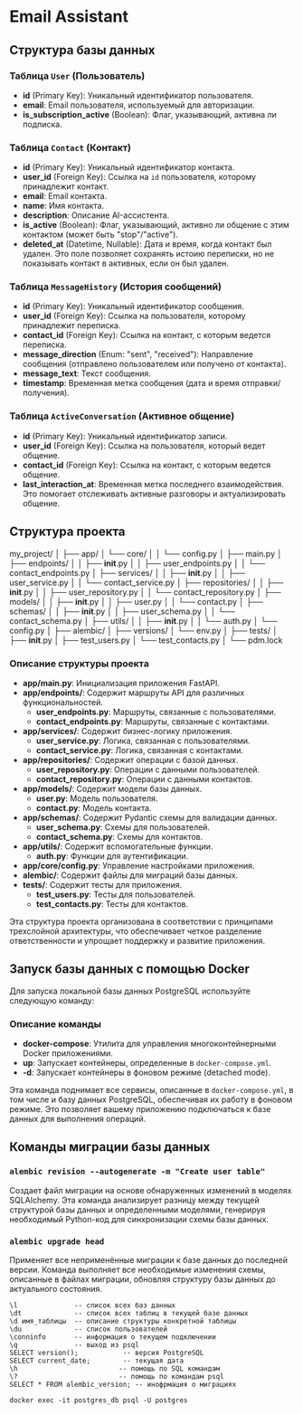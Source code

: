 # Email Assistant

## Структура базы данных

### Таблица `User` (Пользователь)
- **id** (Primary Key): Уникальный идентификатор пользователя.
- **email**: Email пользователя, используемый для авторизации.
- **is_subscription_active** (Boolean): Флаг, указывающий, активна ли подписка.

### Таблица `Contact` (Контакт)
- **id** (Primary Key): Уникальный идентификатор контакта.
- **user_id** (Foreign Key): Ссылка на `id` пользователя, которому принадлежит контакт.
- **email**: Email контакта.
- **name**: Имя контакта.
- **description**: Описание AI-ассистента.
- **is_active** (Boolean): Флаг, указывающий, активно ли общение с этим контактом (может быть "stop"/"active").
- **deleted_at** (Datetime, Nullable): Дата и время, когда контакт был удален. Это поле позволяет сохранять истоию переписки, но не показывать контакт в активных, если он был удален.

### Таблица `MessageHistory` (История сообщений)
- **id** (Primary Key): Уникальный идентификатор сообщения.
- **user_id** (Foreign Key): Ссылка на пользователя, которому принадлежит переписка.
- **contact_id** (Foreign Key): Ссылка на контакт, с которым ведется переписка.
- **message_direction** (Enum: "sent", "received"): Направление сообщения (отправлено пользователем или получено от контакта).
- **message_text**: Текст сообщения.
- **timestamp**: Временная метка сообщения (дата и время отправки/получения).

### Таблица `ActiveConversation` (Активное общение)
- **id** (Primary Key): Уникальный идентификатор записи.
- **user_id** (Foreign Key): Ссылка на пользователя, который ведет общение.
- **contact_id** (Foreign Key): Ссылка на контакт, с которым ведется общение.
- **last_interaction_at**: Временная метка последнего взаимодействия. Это помогает отслеживать активные разговоры и актуализировать общение.

## Структура проекта
<!-- ``` -->
my_project/
│
├── app/
│   └── core/
│   │   └── config.py
│   ├── main.py
│   ├── endpoints/
│   │   ├── __init__.py
│   │   ├── user_endpoints.py
│   │   └── contact_endpoints.py
│   ├── services/
│   │   ├── __init__.py
│   │   ├── user_service.py
│   │   └── contact_service.py
│   ├── repositories/
│   │   ├── __init__.py
│   │   ├── user_repository.py
│   │   └── contact_repository.py
│   ├── models/
│   │   ├── __init__.py
│   │   ├── user.py
│   │   └── contact.py
│   ├── schemas/
│   │   ├── __init__.py
│   │   ├── user_schema.py
│   │   └── contact_schema.py
│   ├── utils/
│   │   ├── __init__.py
│   │   └── auth.py
│   └── config.py
│
├── alembic/
│   ├── versions/
│   └── env.py
│
├── tests/
│   ├── __init__.py
│   ├── test_users.py
│   └── test_contacts.py
│
└── pdm.lock
<!-- ``` -->


### Описание структуры проекта

- **app/main.py**: Инициализация приложения FastAPI.
- **app/endpoints/**: Содержит маршруты API для различных функциональностей.
  - **user_endpoints.py**: Маршруты, связанные с пользователями.
  - **contact_endpoints.py**: Маршруты, связанные с контактами.
- **app/services/**: Содержит бизнес-логику приложения.
  - **user_service.py**: Логика, связанная с пользователями.
  - **contact_service.py**: Логика, связанная с контактами.
- **app/repositories/**: Содержит операции с базой данных.
  - **user_repository.py**: Операции с данными пользователей.
  - **contact_repository.py**: Операции с данными контактов.
- **app/models/**: Содержит модели базы данных.
  - **user.py**: Модель пользователя.
  - **contact.py**: Модель контакта.
- **app/schemas/**: Содержит Pydantic схемы для валидации данных.
  - **user_schema.py**: Схемы для пользователей.
  - **contact_schema.py**: Схемы для контактов.
- **app/utils/**: Содержит вспомогательные функции.
  - **auth.py**: Функции для аутентификации.
- **app/core/config.py**: Управление настройками приложения.
- **alembic/**: Содержит файлы для миграций базы данных.
- **tests/**: Содержит тесты для приложения.
  - **test_users.py**: Тесты для пользователей.
  - **test_contacts.py**: Тесты для контактов.

Эта структура проекта организована в соответствии с принципами трехслойной архитектуры, что обеспечивает четкое разделение ответственности и упрощает поддержку и развитие приложения.

## Запуск базы данных с помощью Docker

Для запуска локальной базы данных PostgreSQL используйте следующую команду:

### Описание команды

- **docker-compose**: Утилита для управления многоконтейнерными Docker приложениями.
- **up**: Запускает контейнеры, определенные в `docker-compose.yml`.
- **-d**: Запускает контейнеры в фоновом режиме (detached mode).

Эта команда поднимает все сервисы, описанные в `docker-compose.yml`, в том числе и базу данных PostgreSQL, обеспечивая их работу в фоновом режиме. Это позволяет вашему приложению подключаться к базе данных для выполнения операций.

## Команды миграции базы данных

### `alembic revision --autogenerate -m "Create user table"`
Создает файл миграции на основе обнаруженных изменений в моделях SQLAlchemy. Эта команда анализирует разницу между текущей структурой базы данных и определенными моделями, генерируя необходимый Python-код для синхронизации схемы базы данных.

### `alembic upgrade head`
Применяет все неприменённые миграции к базе данных до последней версии. Команда выполняет все необходимые изменения схемы, описанные в файлах миграции, обновляя структуру базы данных до актуального состояния.

```
\l              -- список всех баз данных
\dt             -- список всех таблиц в текущей базе данных
\d имя_таблицы  -- описание структуры конкретной таблицы
\du             -- список пользователей
\conninfo       -- информация о текущем подключении
\q              -- выход из psql
SELECT version();           -- версия PostgreSQL
SELECT current_date;        -- текущая дата
\h                         -- помощь по SQL командам
\?                         -- помощь по командам psql
SELECT * FROM alembic_version; -- инофрмация о миграциях
```

```shell
docker exec -it postgres_db psql -U postgres
```